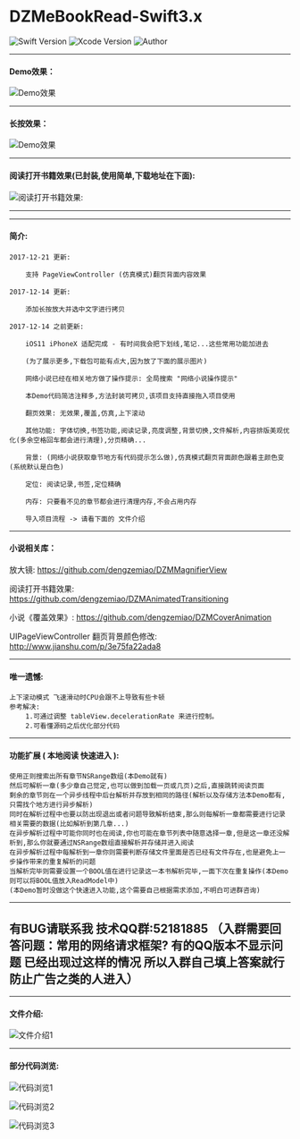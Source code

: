 # DZMeBookRead-Swift3.x

![Swift Version](https://img.shields.io/badge/Swift-3.2-orange.svg)
![Xcode Version](https://img.shields.io/badge/Xcode-9.2-orange.svg)
![Author](https://img.shields.io/badge/Author-DZM-blue.svg)

***
#### Demo效果：

![Demo效果](gif_0.gif)

***
#### 长按效果：

![Demo效果](gif_1.gif)

***

#### 阅读打开书籍效果(已封装,使用简单,下载地址在下面):

![阅读打开书籍效果:](gif_2.gif)

***

***
#### 简介:

    2017-12-21 更新:

        支持 PageViewController (仿真模式)翻页背面内容效果

    2017-12-14 更新:
    
        添加长按放大并选中文字进行拷贝

    2017-12-14 之前更新:

        iOS11 iPhoneX 适配完成 - 有时间我会把下划线,笔记...这些常用功能加进去
    
        (为了展示更多,下载包可能有点大,因为放了下面的展示图片)

        网络小说已经在相关地方做了操作提示: 全局搜索 "网络小说操作提示"

        本Demo代码简洁注释多,方法封装可拷贝,该项目支持直接拖入项目使用

        翻页效果: 无效果,覆盖,仿真,上下滚动

        其他功能: 字体切换,书签功能,阅读记录,亮度调整,背景切换,文件解析,内容排版美观优化(多余空格回车都会进行清理),分页精确...

        背景: (网络小说获取章节地方有代码提示怎么做),仿真模式翻页背面颜色跟着主颜色变(系统默认是白色)

        定位: 阅读记录,书签,定位精确

        内存: 只要看不见的章节都会进行清理内存,不会占用内存
    
        导入项目流程 -> 请看下面的 文件介绍
        
***
#### 小说相关库：

放大镜: https://github.com/dengzemiao/DZMMagnifierView

阅读打开书籍效果: https://github.com/dengzemiao/DZMAnimatedTransitioning

小说《覆盖效果》: https://github.com/dengzemiao/DZMCoverAnimation

UIPageViewController 翻页背景颜色修改: http://www.jianshu.com/p/3e75fa22ada8

***
#### 唯一遗憾:
    上下滚动模式 飞速滑动时CPU会跟不上导致有些卡顿
    参考解决:
        1.可通过调整 tableView.decelerationRate 来进行控制。
        2.可看懂源码之后优化部分代码
***
#### 功能扩展 ( 本地阅读 快速进入 ):
    使用正则搜索出所有章节NSRange数组(本Demo就有)
    然后可解析一章(多少章自己觉定,也可以做到加载一页或几页)之后,直接跳转阅读页面
    剩余的章节则在一个异步线程中后台解析并存放到相同的路径(解析以及存储方法本Demo都有,只需找个地方进行异步解析)
    同时在解析过程中也要以防出现退出或者问题导致解析结束,那么则每解析一章都需要进行记录相关需要的数据(比如解析到第几章...)
    在异步解析过程中可能你同时也在阅读,你也可能在章节列表中随意选择一章,但是这一章还没解析到,那么你就要通过NSRange数组直接解析并存储并进入阅读
    在异步解析过程中每解析到一章你则需要判断存储文件里面是否已经有文件存在,也是避免上一步操作带来的重复解析的问题
    当解析完毕则需要设置一个BOOL值在进行记录这一本书解析完毕,一面下次在重复操作(本Demo则可以将BOOL值放入ReadModel中)
    (本Demo暂时没做这个快速进入功能,这个需要自己根据需求添加,不明白可进群咨询)

***
## 有BUG请联系我 技术QQ群:52181885 （入群需要回答问题：常用的网络请求框架? 有的QQ版本不显示问题 已经出现过这样的情况 所以入群自己填上答案就行 防止广告之类的人进入）

***
#### 文件介绍:

![文件介绍1](icon_0.png)

***
#### 部分代码浏览:

![代码浏览1](code_0.png)

![代码浏览2](code_1.png)

![代码浏览3](code_2.png)
